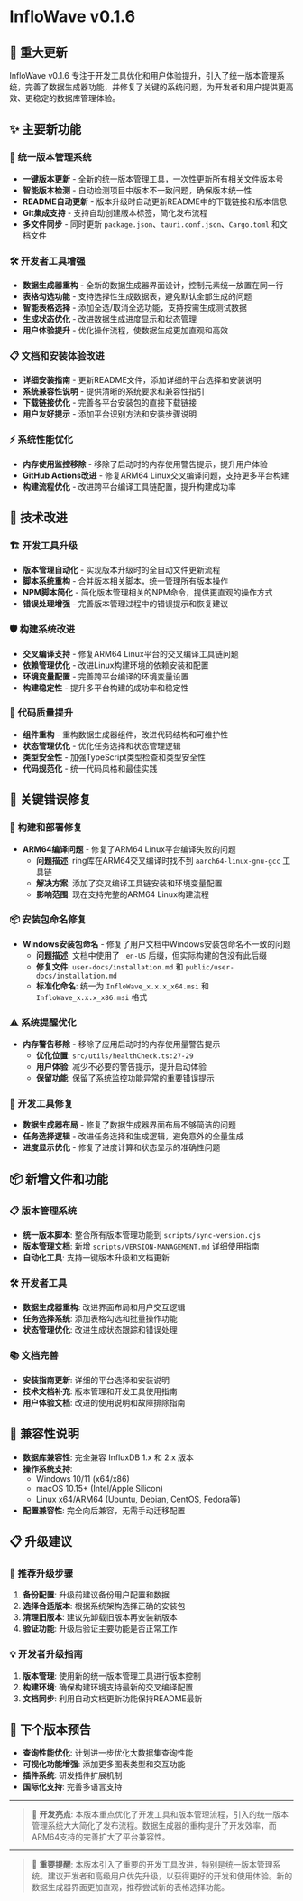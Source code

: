 # InfloWave v0.1.6

## 🚀 重大更新

InfloWave v0.1.6 专注于开发工具优化和用户体验提升，引入了统一版本管理系统，完善了数据生成器功能，并修复了关键的系统问题，为开发者和用户提供更高效、更稳定的数据库管理体验。

## ✨ 主要新功能

### 🔧 统一版本管理系统
- **一键版本更新** - 全新的统一版本管理工具，一次性更新所有相关文件版本号
- **智能版本检测** - 自动检测项目中版本不一致问题，确保版本统一性
- **README自动更新** - 版本升级时自动更新README中的下载链接和版本信息
- **Git集成支持** - 支持自动创建版本标签，简化发布流程
- **多文件同步** - 同时更新 `package.json`、`tauri.conf.json`、`Cargo.toml` 和文档文件

### 🛠️ 开发者工具增强
- **数据生成器重构** - 全新的数据生成器界面设计，控制元素统一放置在同一行
- **表格勾选功能** - 支持选择性生成数据表，避免默认全部生成的问题
- **智能表格选择** - 添加全选/取消全选功能，支持按需生成测试数据
- **生成状态优化** - 改进数据生成进度显示和状态管理
- **用户体验提升** - 优化操作流程，使数据生成更加直观和高效

### 📋 文档和安装体验改进
- **详细安装指南** - 更新README文件，添加详细的平台选择和安装说明
- **系统兼容性说明** - 提供清晰的系统要求和兼容性指引
- **下载链接优化** - 完善各平台安装包的直接下载链接
- **用户友好提示** - 添加平台识别方法和安装步骤说明

### ⚡ 系统性能优化
- **内存使用监控移除** - 移除了启动时的内存使用警告提示，提升用户体验
- **GitHub Actions改进** - 修复ARM64 Linux交叉编译问题，支持更多平台构建
- **构建流程优化** - 改进跨平台编译工具链配置，提升构建成功率

## 🔧 技术改进

### 🏗️ 开发工具升级
- **版本管理自动化** - 实现版本升级时的全自动文件更新流程
- **脚本系统重构** - 合并版本相关脚本，统一管理所有版本操作
- **NPM脚本简化** - 简化版本管理相关的NPM命令，提供更直观的操作方式
- **错误处理增强** - 完善版本管理过程中的错误提示和恢复建议

### 🛡️ 构建系统改进
- **交叉编译支持** - 修复ARM64 Linux平台的交叉编译工具链问题
- **依赖管理优化** - 改进Linux构建环境的依赖安装和配置
- **环境变量配置** - 完善跨平台编译的环境变量设置
- **构建稳定性** - 提升多平台构建的成功率和稳定性

### 📝 代码质量提升
- **组件重构** - 重构数据生成器组件，改进代码结构和可维护性
- **状态管理优化** - 优化任务选择和状态管理逻辑
- **类型安全性** - 加强TypeScript类型检查和类型安全性
- **代码规范化** - 统一代码风格和最佳实践

## 🐛 关键错误修复

### 🔨 构建和部署修复
- **ARM64编译问题** - 修复了ARM64 Linux平台编译失败的问题
  - **问题描述**: ring库在ARM64交叉编译时找不到 `aarch64-linux-gnu-gcc` 工具链
  - **解决方案**: 添加了交叉编译工具链安装和环境变量配置
  - **影响范围**: 现在支持完整的ARM64 Linux构建流程

### 📦 安装包命名修复
- **Windows安装包命名** - 修复了用户文档中Windows安装包命名不一致的问题
  - **问题描述**: 文档中使用了 `_en-US` 后缀，但实际构建的包没有此后缀
  - **修复文件**: `user-docs/installation.md` 和 `public/user-docs/installation.md`
  - **标准化命名**: 统一为 `InfloWave_x.x.x_x64.msi` 和 `InfloWave_x.x.x_x86.msi` 格式

### ⚠️ 系统提醒优化
- **内存警告移除** - 移除了应用启动时的内存使用量警告提示
  - **优化位置**: `src/utils/healthCheck.ts:27-29`
  - **用户体验**: 减少不必要的警告提示，提升启动体验
  - **保留功能**: 保留了系统监控功能异常的重要错误提示

### 🔧 开发工具修复
- **数据生成器布局** - 修复了数据生成器界面布局不够简洁的问题
- **任务选择逻辑** - 改进任务选择和生成逻辑，避免意外的全量生成
- **进度显示优化** - 修复了进度计算和状态显示的准确性问题

## 📦 新增文件和功能

### 📋 版本管理系统
- **统一版本脚本**: 整合所有版本管理功能到 `scripts/sync-version.cjs`
- **版本管理文档**: 新增 `scripts/VERSION-MANAGEMENT.md` 详细使用指南
- **自动化工具**: 支持一键版本升级和文档更新

### 🛠️ 开发者工具
- **数据生成器重构**: 改进界面布局和用户交互逻辑
- **任务选择系统**: 添加表格勾选和批量操作功能
- **状态管理优化**: 改进生成状态跟踪和错误处理

### 📚 文档完善
- **安装指南更新**: 详细的平台选择和安装说明
- **技术文档补充**: 版本管理和开发工具使用指南
- **用户体验文档**: 改进的使用说明和故障排除指南

## 🔄 兼容性说明

- **数据库兼容性**: 完全兼容 InfluxDB 1.x 和 2.x 版本
- **操作系统支持**: 
  - Windows 10/11 (x64/x86)
  - macOS 10.15+ (Intel/Apple Silicon)
  - Linux x64/ARM64 (Ubuntu, Debian, CentOS, Fedora等)
- **配置兼容性**: 完全向后兼容，无需手动迁移配置

## 📋 升级建议

### 🚀 推荐升级步骤
1. **备份配置**: 升级前建议备份用户配置和数据
2. **选择合适版本**: 根据系统架构选择正确的安装包
3. **清理旧版本**: 建议先卸载旧版本再安装新版本
4. **验证功能**: 升级后验证主要功能是否正常工作

### 💡 开发者升级指南
1. **版本管理**: 使用新的统一版本管理工具进行版本控制
2. **构建环境**: 确保构建环境支持最新的交叉编译配置
3. **文档同步**: 利用自动文档更新功能保持README最新

## 🎯 下个版本预告

- **查询性能优化**: 计划进一步优化大数据集查询性能
- **可视化功能增强**: 添加更多图表类型和交互功能
- **插件系统**: 研发插件扩展机制
- **国际化支持**: 完善多语言支持

---

> 🎯 **开发亮点**: 本版本重点优化了开发工具和版本管理流程，引入的统一版本管理系统大大简化了发布流程。数据生成器的重构提升了开发效率，而ARM64支持的完善扩大了平台兼容性。

---

> 📝 **重要提醒**: 本版本引入了重要的开发工具改进，特别是统一版本管理系统。建议开发者和高级用户优先升级，以获得更好的开发和使用体验。新的数据生成器界面更加直观，推荐尝试新的表格选择功能。